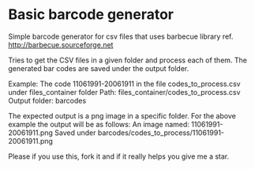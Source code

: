 # Basic barcode generator
Simple barcode generator for csv files that uses barbecue library ref. http://barbecue.sourceforge.net

Tries to get the CSV files in a given folder and process each of them. The generated bar codes are saved under the output folder.

Example:
The code 11061991-20061911 in the file codes_to_process.csv under files_container folder
Path: files_container/codes_to_process.csv
Output folder: barcodes

The expected output is a png image in a specific folder. For the above example the output will be as follows:
An image named: 11061991-20061911.png
Saved under barcodes/codes_to_process/11061991-20061911.png

Please if you use this, fork it and if it really helps you give me a star.
